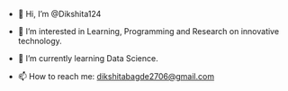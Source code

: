 - 👋 Hi, I’m @Dikshita124
  
- 👀 I’m interested in Learning, Programming and Research on innovative technology.
- 🌱 I’m currently learning Data Science.
  
- 📫 How to reach me: dikshitabagde2706@gmail.com

<!---
Dikshita124/Dikshita124 is a ✨ special ✨ repository because its `README.md` (this file) appears on your GitHub profile.
You can click the Preview link to take a look at your changes.
--->
